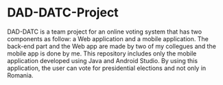# DAD-DATC-Project
DAD-DATC is a team project for an online voting system that has two components as follow: a Web application and a mobile application. 
The back-end part and the Web app are made by two of my collegues and the mobile app is done by me.
This repository includes only the mobile application developed using Java and Android Studio. 
By using this application, the user can vote for presidential elections and not only in Romania. 
